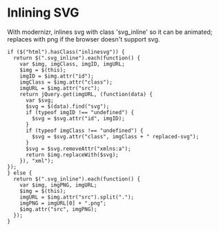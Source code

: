 # Inlining SVG

With modernizr, inlines svg with class 'svg_inline' so it can be animated; replaces with png if the browser doesn't support svg.

    if ($("html").hasClass("inlinesvg")) {
      return $(".svg_inline").each(function() {
        var $img, imgClass, imgID, imgURL;
        $img = $(this);
        imgID = $img.attr("id");
        imgClass = $img.attr("class");
        imgURL = $img.attr("src");
        return jQuery.get(imgURL, (function(data) {
          var $svg;
          $svg = $(data).find("svg");
          if (typeof imgID !== "undefined") {
            $svg = $svg.attr("id", imgID);
          }
          if (typeof imgClass !== "undefined") {
            $svg = $svg.attr("class", imgClass + " replaced-svg");
          }
          $svg = $svg.removeAttr("xmlns:a");
          return $img.replaceWith($svg);
        }), "xml");
    });
    } else {
      return $(".svg_inline").each(function() {
        var $img, imgPNG, imgURL;
        $img = $(this);
        imgURL = $img.attr("src").split(".");
        imgPNG = imgURL[0] + ".png";
        $img.attr("src", imgPNG);
      });
    }